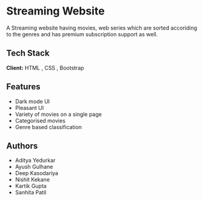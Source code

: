 
# Streaming Website

A Streaming website having movies, web series which are sorted accoriding to the genres and has premium subscription support as well.



## Tech Stack
**Client:** HTML , CSS , Bootstrap

## Features
- Dark mode UI
- Pleasant UI
- Variety of movies on a single page
- Categorised movies
- Genre based classification


## Authors

- Aditya Yedurkar
- Ayush Gulhane
- Deep Kasodariya
- Nishit Kekane
- Kartik Gupta
- Sanhita Patil

